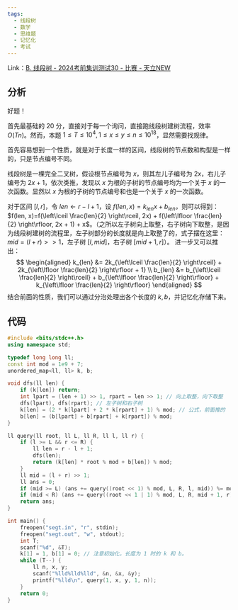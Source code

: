 ```yaml
---
tags:
  - 线段树
  - 数学
  - 思维题
  - 记忆化
  - 考试
---
```

Link：[B. 线段树 - 2024考前集训测试30 - 比赛 - 天立NEW](http://47.108.49.170:8000/contest/40/problem/2)
## 分析
好题！

首先最基础的 $20$ 分，直接对于每一个询问，直接跑线段树建树流程，效率 $O(Tn)$。然而，本题 $1 \le T \le 10^4, 1 \le x \le y \le n \le 10^{18}$，显然需要找规律。

首先容易想到一个性质，就是对于长度一样的区间，线段树的节点数和构型是一样的，只是节点编号不同。

线段树是一棵完全二叉树，假设根节点编号为 $x$，则其左儿子编号为 $2x$，右儿子编号为 $2x+1$，依次类推，发现以 $x$ 为根的子树的节点编号均为一个关于 $x$ 的一次函数。显然以 $x$ 为根的子树的节点编号和也是一个关于 $x$ 的一次函数。

对于区间 $[l, r]$，令 $len \gets r - l + 1$，设 $f(len, x) = k_{len}x + b_{len}$，则可以得到：$f(len, x)=f(\left\lceil \frac{len}{2} \right\rceil, 2x) + f(\left\lfloor \frac{len}{2} \right\rfloor, 2x + 1) + x$。（之所以左子树向上取整，右子树向下取整，是因为线段树建树的流程里，左子树部分的长度就是向上取整了的，式子摆在这里：$mid = (l + r) >> 1$，左子树 $[l, mid]$，右子树 $[mid + 1, r]$）。
进一步又可以推出：
$$
\begin{aligned}
k_{len} &= 2k_{\left\lceil \frac{len}{2} \right\rceil} + 2k_{\left\lfloor \frac{len}{2} \right\rfloor + 1} \\
b_{len} &= b_{\left\lceil \frac{len}{2} \right\rceil} + b_{\left\lfloor \frac{len}{2} \right\rfloor} + k_{\left\lfloor \frac{len}{2} \right\rfloor}
\end{aligned}
$$
结合前面的性质，我们可以通过分治处理出各个长度的 $k, b$，并记忆化存储下来。
## 代码
```cpp
#include <bits/stdc++.h>
using namespace std;

typedef long long ll;
const int mod = 1e9 + 7;
unordered_map<ll, ll> k, b;

void dfs(ll len) {
	if (k[len]) return;
	int lpart = (len + 1) >> 1, rpart = len >> 1; // 向上取整，向下取整
	dfs(lpart), dfs(rpart); // 左子树和右子树
	k[len] = (2 * k[lpart] + 2 * k[rpart] + 1) % mod; // 公式，前面推的
	b[len] = (b[lpart] + b[rpart] + k[rpart]) % mod;
}

ll query(ll root, ll L, ll R, ll l, ll r) {
	if (l >= L && r <= R) {
		ll len = r - l + 1;
		dfs(len);
		return (k[len] * root % mod + b[len]) % mod;
	}
	ll mid = (l + r) >> 1;
	ll ans = 0;
	if (mid >= L) (ans += query((root << 1) % mod, L, R, l, mid)) %= mod;
	if (mid < R) (ans += query((root << 1 | 1) % mod, L, R, mid + 1, r)) %= mod;
	return ans;
}

int main() {
	freopen("segt.in", "r", stdin);
	freopen("segt.out", "w", stdout);
	int T;
	scanf("%d", &T);
	k[1] = 1, b[1] = 0; // 注意初始化，长度为 1 时的 k 和 b。
	while (T--) {
		ll n, x, y;
		scanf("%lld%lld%lld", &n, &x, &y);
		printf("%lld\n", query(1, x, y, 1, n));
	}
	return 0;
}
```
